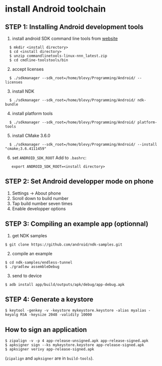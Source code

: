 # install Android toolchain

STEP 1: Installing Android development tools
--------------------------------------------
1) install android SDK command line tools from [website](https://developer.android.com/studio)
```
  $ mkdir <install directory>
  $ cd <install directory>
  $ unzip commandlinetools-linux-nnn_latest.zip
  $ cd cmdline-toolstools/bin
```   
2) accept licenses
```
  $ ./sdkmanager --sdk_root=/home/blevy/Programming/Android/ --licenses
```  
3) install NDK
```
  $ ./sdkmanager --sdk_root=/home/blevy/Programming/Android/ ndk-bundle
```   
4) install platform tools
```
  $ ./sdkmanager --sdk_root=/home/blevy/Programming/Android/ platform-tools
```  
5) install CMake 3.6.0
```
  $ ./sdkmanager --sdk_root=/home/blevy/Programming/Android/ --install "cmake;3.6.4111459"
```
6) set `ANDROID_SDK_ROOT`
Add to `.bashrc`:
```
   export ANDROID_SDK_ROOT=<install directory>
```   

STEP 2: Set Android developper mode on phone
--------------------------------------------
1) Settings -> About phone
2) Scroll down to build number
3) Tap build number seven times
4) Enable developper options

STEP 3: Compiling an example app (optionnal)
--------------------------------------------
1) get NDK samples
```
$ git clone https://github.com/android/ndk-samples.git
```
2) compile an example
```
$ cd ndk-samples/endless-tunnel
$ ./gradlew assembleDebug
```
3) send to device
```
$ adb install app/build/outputs/apk/debug/app-debug.apk
```

STEP 4: Generate a keystore
---------------------------
```
$ keytool -genkey -v -keystore mykeystore.keystore -alias myalias -keyalg RSA -keysize 2048 -validity 10000
```

How to sign an application
--------------------------
```
$ zipalign -v -p 4 app-release-unsigned.apk app-release-signed.apk
$ apksigner sign --ks mykeystore.keystore app-release-signed.apk
$ apksigner verivy app-release-signed.apk
```
(`zipalign` and `apksigner` are in `build-tools`).
